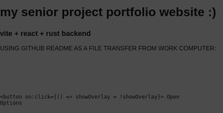 <h1>my senior project portfolio website :)</h1>
<h3>vite + react + rust backend</h3>

<p>USING GITHUB README AS A FILE TRANSFER FROM WORK COMPUTER:</p>
<code>
<script>
  let showOverlay = false;
</script>

<style>
  body {
    font-family: Arial, sans-serif;
    margin: 0;
    padding: 0;
  }

  button {
    position: absolute;
    top: 20px;
    right: 20px;
    padding: 10px 20px;
    font-size: 16px;
    cursor: pointer;
    background-color: #4CAF50;
    color: white;
    border: none;
    border-radius: 5px;
  }

  #overlay {
    position: fixed;
    top: 0;
    left: 0;
    width: 100%;
    height: 100%;
    background-color: rgba(0, 0, 0, 0.7);
    opacity: {showOverlay ? 1 : 0};
    visibility: {showOverlay ? 'visible' : 'hidden'};
    transition: opacity 0.5s ease, visibility 0s 0.5s;
  }

  #options {
    position: fixed;
    top: 50%;
    left: 50%;
    transform: translate(-50%, -50%);
    display: flex;
    flex-direction: column;
    gap: 20px;
    opacity: {showOverlay ? 1 : 0};
    visibility: {showOverlay ? 'visible' : 'hidden'};
    transition: opacity 0.5s ease, visibility 0.5s ease;
  }

  .option {
    padding: 10px 20px;
    background-color: #fff;
    color: #333;
    border-radius: 5px;
    cursor: pointer;
    opacity: 0;
    transition: opacity 0.5s ease;
  }

  .option:nth-child(1) {
    transition-delay: 0.5s;
  }

  .option:nth-child(2) {
    transition-delay: 1s;
  }

  .option:nth-child(3) {
    transition-delay: 1.5s;
  }
</style>

<button on:click={() => showOverlay = !showOverlay}>
  Open Options
</button>

<div id="overlay"></div>

<div id="options">
  <div class="option">Option 1</div>
  <div class="option">Option 2</div>
  <div class="option">Option 3</div>
</div>
</code>
